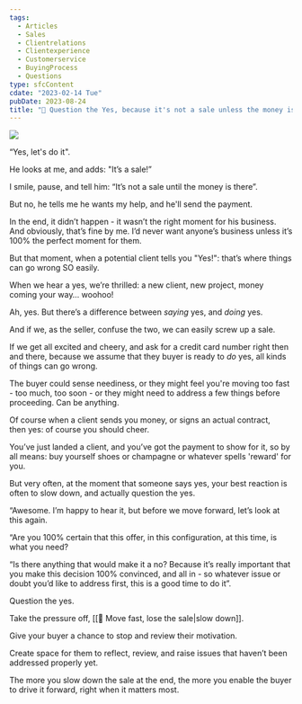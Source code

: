 ```yaml
---
tags:
  - Articles
  - Sales
  - Clientrelations
  - Clientexperience
  - Customerservice
  - BuyingProcess
  - Questions
type: sfcContent
cdate: "2023-02-14 Tue"
pubDate: 2023-08-24
title: "📄 Question the Yes, because it's not a sale unless the money is there"
---
```


![](Media/SalesFlowCoach.app_Question-the-yes_MartinStellar.jpg)

“Yes, let's do it".

He looks at me, and adds: "It’s a sale!”

I smile, pause, and tell him: “It’s not a sale until the money is there”.

But no, he tells me he wants my help, and he'll send the payment.

In the end, it didn’t happen - it wasn’t the right moment for his business. And obviously, that’s fine by me. I’d never want anyone’s business unless it’s 100% the perfect moment for them.

But that moment, when a potential client tells you "Yes!": that’s where things can go wrong SO easily.

When we hear a yes, we’re thrilled: a new client, new project, money coming your way… woohoo!

Ah, yes. But there’s a difference between *saying* yes, and *doing* yes.

And if we, as the seller, confuse the two, we can easily screw up a sale.

If we get all excited and cheery, and ask for a credit card number right then and there, because we assume that they buyer is ready to *do* yes, all kinds of things can go wrong.

The buyer could sense neediness, or they might feel you're moving too fast - too much, too soon - or they might need to address a few things before proceeding. Can be anything.

Of course when a client sends you money, or signs an actual contract, then yes: of course you should cheer. 

You’ve just landed a client, and you’ve got the payment to show for it, so by all means: buy yourself shoes or champagne or whatever spells 'reward' for you.

But very often, at the moment that someone says yes, your best reaction is often to slow down, and actually question the yes.

“Awesome. I’m happy to hear it, but before we move forward, let’s look at this again.

“Are you 100% certain that this offer, in this configuration, at this time, is what you need?

“Is there anything that would make it a no? Because it’s really important that you make this decision 100% convinced, and all in - so whatever issue or doubt you’d like to address first, this is a good time to do it”.

Question the yes.

Take the pressure off, [[📄 Move fast, lose the sale|slow down]].

Give your buyer a chance to stop and review their motivation.

Create space for them to reflect, review, and raise issues that haven’t been addressed properly yet.

The more you slow down the sale at the end, the more you enable the buyer to drive it forward, right when it matters most. 